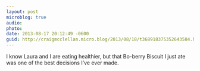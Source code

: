 ```yaml
---
layout: post
microblog: true
audio: 
photo: 
date: 2013-08-17 20:12:49 -0600
guid: http://craigmcclellan.micro.blog/2013/08/18/t368918375352643584.html
---
```

I know Laura and I are eating healthier, but that Bo-berry Biscuit I just ate was one of the best decisions I’ve ever made.
